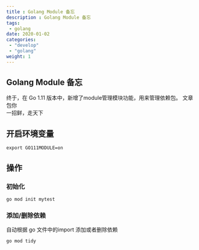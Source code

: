 ```yaml
---
title : Golang Module 备忘
description : Golang Module 备忘
tags:
 - golang
date: 2020-01-02
categories:
 - "develop"
 - "golang"
weight: 1
---
```


## Golang Module 备忘 <audio src="/" preload="none"/>
终于，在 Go 1.11 版本中，新增了module管理模块功能，用来管理依赖包。
文章包你  
一招鲜，走天下

<!--more-->


## 开启环境变量

```
export GO111MODULE=on  
```

## 操作

### 初始化

```
go mod init mytest  
```

### 添加/删除依赖

自动根据 go 文件中的import 添加或者删除依赖

```
go mod tidy
```


